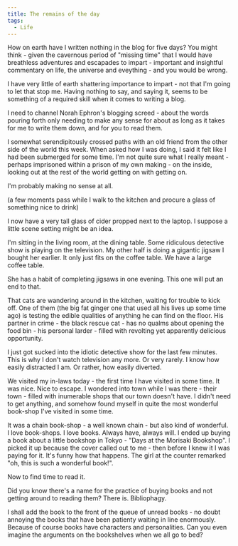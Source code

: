 ```yaml
---
title: The remains of the day
tags:
  - Life
---
```


How on earth have I written nothing in the blog for five days? You might think - given the cavernous period of "missing time" that I would have breathless adventures and escapades to impart - important and insightful commentary on life, the universe and eveything - and you would be wrong.

I have very little of earth shattering importance to impart - not that I'm going to let that stop me. Having nothing to say, and saying it, seems to be something of a required skill when it comes to writing a blog.

I need to channel Norah Ephron's blogging screed - about the words pouring forth only needing to make any sense for about as long as it takes for me to write them down, and for you to read them.

I somewhat serendipitously crossed paths with an old friend from the other side of the world this week. When asked how I was doing, I said it felt like I had been submerged for some time. I'm not quite sure what I really meant - perhaps imprisoned within a prison of my own making - on the inside, looking out at the rest of the world getting on with getting on.

I'm probably making no sense at all.

(a few moments pass while I walk to the kitchen and procure a glass of something nice to drink)

I now have a very tall glass of cider propped next to the laptop. I suppose a little scene setting might be an idea.

I'm sitting in the living room, at the dining table. Some ridiculous detective show is playing on the television. My other half is doing a gigantic jigsaw I bought her earlier. It only just fits on the coffee table. We have a large coffee table.

She has a habit of completing jigsaws in one evening. This one will put an end to that.

That cats are wandering around in the kitchen, waiting for trouble to kick off. One of them (the big fat ginger one that used all his lives up some time ago) is testing the edible qualities of anything he can find on the floor. His partner in crime - the black rescue cat - has no qualms about opening the food bin - his personal larder - filled with revolting yet apparently delicious opportunity.

I just got sucked into the idiotic detective show for the last few minutes. This is why I don't watch television any more. Or very rarely. I know how easily distracted I am. Or rather, how easily diverted.

We visited my in-laws today - the first time I have visited in some time. It was nice. Nice to escape. I wondered into town while I was there - their town - filled with inumerable shops that our town doesn't have. I didn't need to get anything, and somehow found myself in quite the most wonderful book-shop I've visited in some time.

It was a chain book-shop - a well known chain - but also kind of wonderful. I love book-shops. I love books. Always have, always will. I ended up buying a book about a little bookshop in Tokyo - "Days at the Morisaki Bookshop". I picked it up because the cover called out to me - then before I knew it I was paying for it. It's funny how that happens. The girl at the counter remarked "oh, this is such a wonderful book!".

Now to find time to read it.

Did you know there's a name for the practice of buying books and not getting around to reading them? There is. Bibliophagy.

I shall add the book to the front of the queue of unread books - no doubt annoying the books that have been patienty waiting in line enormously. Because of course books have characters and personalities. Can you even imagine the arguments on the bookshelves when we all go to bed?